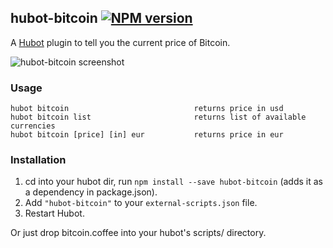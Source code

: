## hubot-bitcoin [![NPM version](https://badge.fury.io/js/hubot-bitcoin.png)](http://badge.fury.io/js/hubot-bitcoin)

A [Hubot](https://github.com/github/hubot) plugin to tell you the current price of Bitcoin.

![hubot-bitcoin screenshot](https://s3.amazonaws.com/f.cl.ly/items/0r3i1Q3s383m0l2j2r3n/Image%202015-01-06%20at%201.57.48%20PM.png)

### Usage

    hubot bitcoin                            returns price in usd
    hubot bitcoin list                       returns list of available currencies
    hubot bitcoin [price] [in] eur           returns price in eur

### Installation
1. cd into your hubot dir, run `npm install --save hubot-bitcoin` (adds it as a dependency in package.json).
2. Add `"hubot-bitcoin"` to your `external-scripts.json` file.
3. Restart Hubot.

Or just drop bitcoin.coffee into your hubot's scripts/ directory.
